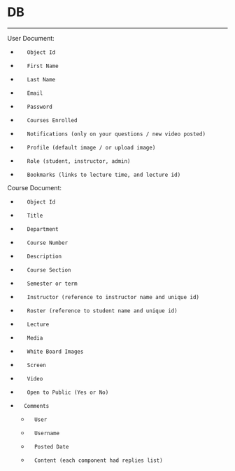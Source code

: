 # DB
--------
User Document:
 
-        Object Id
-        First Name
-        Last Name
-        Email
-        Password
-        Courses Enrolled
-        Notifications (only on your questions / new video posted)
-        Profile (default image / or upload image)
-        Role (student, instructor, admin)
-        Bookmarks (links to lecture time, and lecture id)

Course Document:
 
-        Object Id
-        Title
-        Department
-        Course Number
-        Description
-        Course Section
-        Semester or term
-        Instructor (reference to instructor name and unique id)
-        Roster (reference to student name and unique id)
-        Lecture
-		 Media
-  		 White Board Images
-  		 Screen
-  		 Video
-  		 Open to Public (Yes or No)
-	  	Comments
	-   	User
	-   	Username
	-   	Posted Date
	-   	Content (each component had replies list)
